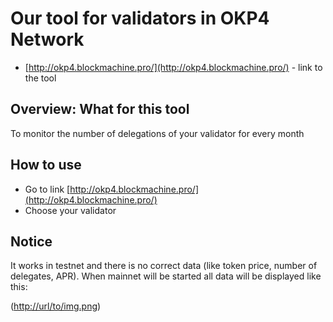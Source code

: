 # Our tool for validators in OKP4 Network

* [http://okp4.blockmachine.pro/](http://okp4.blockmachine.pro/) - link to the tool

## Overview: What for this tool
To monitor the number of delegations of your validator for every month

## How to use
* Go to link [http://okp4.blockmachine.pro/](http://okp4.blockmachine.pro/)
* Choose your validator

## Notice 
It works in testnet and there is no correct data (like token price, number of delegates, APR).
When mainnet will be started all data will be displayed like this:

([http://url/to/img.png](https://user-images.githubusercontent.com/72254723/215843073-07be285a-868d-43fc-ae18-8d065d477447.png))
